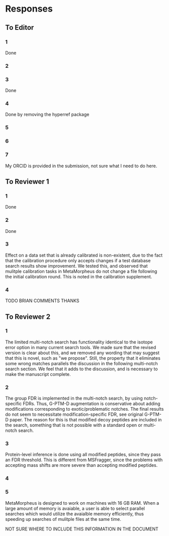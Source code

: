 # Responses

## To Editor

### 1

Done

### 2


### 3

Done

### 4

Done by removing the hyperref package

### 5

### 6

### 7

My ORCID is provided in the submission, not sure what I need to do here. 

## To Reviewer 1

### 1

Done

### 2

Done

### 3

Effect on a data set that is already calibrated is non-existent, due to the fact that the calibration procedure only accepts changes if a test database search results show improvement. We tested this, and observed that mulitple calibration tasks in MetaMorpheus do not change a file following the initial calibration round. This is noted in the calibration supplement.

### 4

TODO BRIAN COMMENTS THANKS

## To Reviewer 2

### 1

The limited multi-notch search has functionality identical to the isotope error option in many current search tools. We made sure that the revised version is clear about this, and we removed any wording that may suggest that this is novel, such as "we propose". Still, the property that it eliminates some wrong matches parallels the discussion in the following multi-notch search section. We feel that it adds to the discussion, and is necessary to make the manuscript complete. 

### 2

The group FDR is implemented in the multi-notch search, by using notch-specific FDRs. Thus, G-PTM-D augmentation is conservative about adding modifications corresponding to exotic/problematic notches. The final results do not seem to necessitate modification-specific FDR, see original G-PTM-D paper. The reason for this is that modified decoy peptides are included in the search, something that is not possible with a standard open or multi-notch search.

### 3

Protein-level inference is done using all modified peptides, since they pass an FDR threshold. This is different from MSFragger, since the problems with accepting mass shifts are more severe than accepting modified peptides.

### 4



### 5

MetaMorpheus is designed to work on machines with 16 GB RAM. When a large amount of memory is avaiable, a user is able to select parallel searches which would utilize the avaialble memory efficiently, thus speeding up searches of mulitple files at the same time.

NOT SURE WHERE TO INCLUDE THIS INFORMATION IN THE DOCUMENT
